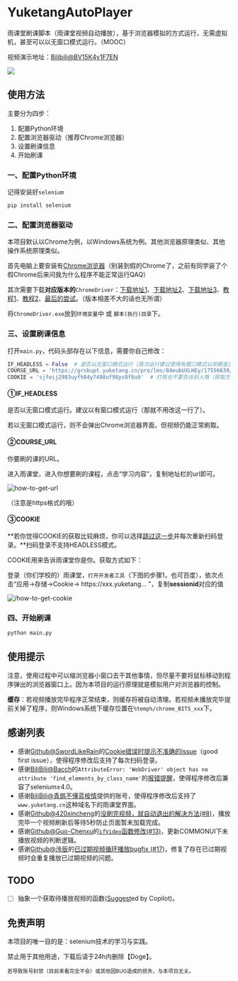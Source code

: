 <!--
 * @Author: LetMeFly
 * @Date: 2023-09-22 18:26:15
 * @LastEditors: LetMeFly.xyz
 * @LastEditTime: 2025-10-22 16:26:35
-->
# YuketangAutoPlayer

雨课堂刷课脚本（雨课堂视频自动播放），基于浏览器模拟的方式运行，无需虚拟机，甚至可以以无窗口模式运行。（MOOC）

视频演示地址：[Bilibili@BV15K4y1F7EN](https://www.bilibili.com/video/BV15K4y1F7EN/)

<!-- <iframe src="//player.bilibili.com/player.html?aid=873783562&bvid=BV15K4y1F7EN&cid=1275745338&p=1" scrolling="no" border="0" frameborder="no" framespacing="0" allowfullscreen="true"> </iframe> -->

[![](img/video-cover.jpg)](https://www.bilibili.com/video/BV15K4y1F7EN/)

## 使用方法

主要分为四步：

1. 配置Python环境
2. 配置浏览器驱动（推荐Chrome浏览器）
3. 设置刷课信息
4. 开始刷课

### 一、配置Python环境

记得安装好`selenium`

```bash
pip install selenium
```

### 二、配置浏览器驱动

本项目默认以Chrome为例，以Windows系统为例。其他浏览器原理类似、其他操作系统原理类似。

首先电脑上要安装有[Chrome浏览器](https://www.google.cn/chrome/index.html)（别装到假的Chrome了，之前有同学装了个假Chrome后来问我为什么程序不能正常运行QAQ）

其次需要下载**对应版本的**`ChromeDriver`：[下载地址1](https://chromedriver.chromium.org/downloads)、[下载地址2](https://googlechromelabs.github.io/chrome-for-testing/)、[下载地址3](https://github.com/LetMeFly666/YuketangAutoPlayer/releases/download/v0.0/chromedriver.exe)、[教程1](https://blog.csdn.net/fighting_jiang/article/details/116298853)、[教程2](https://blog.csdn.net/zhoukeguai/article/details/113247342)、[最后的尝试](https://cn.bing.com/search?q=chromedriver%E4%B8%8B%E8%BD%BD)。（版本相差不大的话也无所谓）

将`ChromeDriver.exe`放到`环境变量`中 或 `脚本(执行)目录`下。

### 三、设置刷课信息

打开`main.py`，代码头部存在以下信息，需要你自己修改：

```python
IF_HEADLESS = False  # 是否以无窗口模式运行（首次运行建议使用有窗口模式以观察是否符合预期）
COURSE_URL = 'https://grsbupt.yuketang.cn/pro/lms/84eubUXLHEy/17556639/studycontent'  # 要刷的课的地址（获取方式见README）
COOKIE = 'sjfeij2983uyfh84y7498uf98ys8f8u9'  # 打死也不要告诉别人哦（获取方式见README）
```

#### ①IF_HEADLESS

是否以无窗口模式运行。建议以有窗口模式运行（那就不用改这一行了）。

若以无窗口模式运行，则不会弹出Chrome浏览器界面，但视频仍能正常刷取。

#### ②COURSE_URL

你要刷的课的URL。

进入雨课堂，进入你想要刷的课程，点击“学习内容”，复制地址栏的url即可。

![how-to-get-url](img/how-to-get-url.jpg)

（注意是https格式的哦）

#### ③COOKIE

**若你觉得COOKIE的获取比较麻烦，你可以选择[跳过这一步](#四开始刷课)并每次重新扫码登录。**扫码登录不支持HEADLESS模式。

COOKIE用来告诉雨课堂你是你。获取方式如下：

登录（你们学校的）雨课堂，`打开开发者工具`（下图的步骤1，也可百度），依次点击“应用→存储→Cookie→ https&#58;&#47;&#47;xxx.yuketang... ”，复制**sessionid**对应的值

![/how-to-get-cookie](img/how-to-get-cookie.jpg)

### 四、开始刷课

```python
python main.py
```

## 使用提示

注意，使用过程中可以缩浏览器小窗口去干其他事情，但尽量不要将鼠标移动到程序弹出的浏览器窗口上。因为本项目的运行原理就是模拟用户对浏览器的控制。

**缓存**：若视频播放完毕程序正常结束，则缓存将被自动清理。若视频未播放完毕提前关掉了程序，则Windows系统下缓存位置在`%temp%/chrome_BITS_xxx`下。

## 感谢列表

+ 感谢[Github@SwordLikeRain](https://github.com/SwordLikeRain)的[Cookie错误时提示不准确的issue](https://github.com/LetMeFly666/YuketangAutoPlayer/issues/1)（good first issue），使得程序修改后支持了每次扫码登录。
+ 感谢[BiliBili@Bacch](https://space.bilibili.com/21043185)的`AttributeError: 'WebDriver' object has no attribute 'find_elements_by_class_name'`的[报错提醒](https://www.bilibili.com/video/BV15K4y1F7EN/#reply187204230304)，使得程序修改后兼容了selenium≥4.0。
+ 感谢[BiliBili@青鹧不懂蓝桉情](https://space.bilibili.com/1208020409)提供的账号，使得程序修改后支持了`www.yuketang.cn`这种域名下的雨课堂界面。
+ 感谢[Github@420xincheng](https://github.com/420xincheng)的[没刷完视频，就自动退出的解决方法(#8)](https://github.com/LetMeFly666/YuketangAutoPlayer/issues/8)，播放完毕一个视频刷新后等待5秒防止页面暂未加载完成。
+ 感谢[Github@Guo-Chenxu](https://github.com/Guo-Chenxu)的[`ifVideo`函数修改(#13)](https://github.com/LetMeFly666/YuketangAutoPlayer/issues/13)，更新COMMONUI下未播放视频的判断逻辑。
+ 感谢[Github@泠辰](https://github.com/Crsuh2er0)的[已过期视频循环播放bugfix (#17)](https://github.com/LetMeFly666/YuketangAutoPlayer/pull/17)，修复了存在已过期视频时会重复播放已过期视频的问题。

## TODO

- [ ] 抽象一个获取待播放视频的函数([Suggest](https://github.com/LetMeFly666/YuketangAutoPlayer/pull/17#discussion_r2450825512)ed by Copilot)。

## 免责声明

本项目的唯一目的是：selenium技术的学习与实践。

禁止用于其他用途，下载后请于24h内删除【Doge】。

<small>若导致账号封禁（目前来看完全不会）或其他因BUG造成的损失，与本项目无关。</small>
